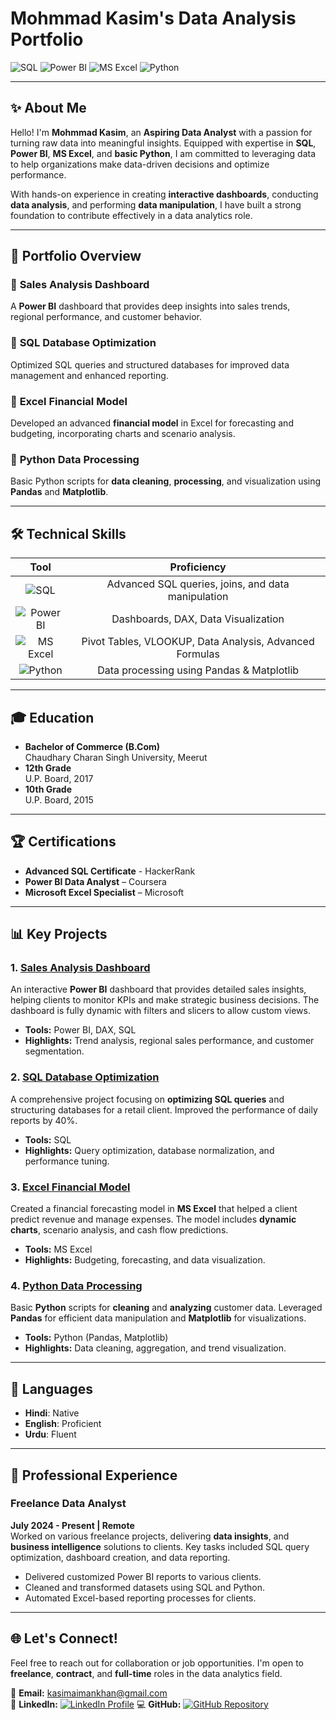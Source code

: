 # Mohmmad Kasim's Data Analysis Portfolio

![SQL](https://img.shields.io/badge/SQL-MySQL%20%7C%20PostgreSQL-4479A1?style=for-the-badge&logo=postgresql&logoColor=white)
![Power BI](https://img.shields.io/badge/Power_BI-F2C811?style=for-the-badge&logo=power-bi&logoColor=black)
![MS Excel](https://img.shields.io/badge/MS_Excel-217346?style=for-the-badge&logo=microsoft-excel&logoColor=white)
![Python](https://img.shields.io/badge/Python-3776AB?style=for-the-badge&logo=python&logoColor=FFD343)

---

## ✨ About Me

Hello! I'm **Mohmmad Kasim**, an **Aspiring Data Analyst** with a passion for turning raw data into meaningful insights. Equipped with expertise in **SQL**, **Power BI**, **MS Excel**, and **basic Python**, I am committed to leveraging data to help organizations make data-driven decisions and optimize performance.

With hands-on experience in creating **interactive dashboards**, conducting **data analysis**, and performing **data manipulation**, I have built a strong foundation to contribute effectively in a data analytics role.

---

## 📂 **Portfolio Overview**

### 🔹 **Sales Analysis Dashboard**
A **Power BI** dashboard that provides deep insights into sales trends, regional performance, and customer behavior.

### 🔹 **SQL Database Optimization**
Optimized SQL queries and structured databases for improved data management and enhanced reporting.

### 🔹 **Excel Financial Model**
Developed an advanced **financial model** in Excel for forecasting and budgeting, incorporating charts and scenario analysis.

### 🔹 **Python Data Processing**
Basic Python scripts for **data cleaning**, **processing**, and visualization using **Pandas** and **Matplotlib**.

---

## 🛠️ **Technical Skills**

| **Tool** | **Proficiency** |
| :---: | :---: |
| ![SQL](https://img.shields.io/badge/SQL-MySQL%20%7C%20PostgreSQL-4479A1?style=flat-square&logo=postgresql&logoColor=white) | Advanced SQL queries, joins, and data manipulation |
| ![Power BI](https://img.shields.io/badge/Power_BI-F2C811?style=flat-square&logo=power-bi&logoColor=black) | Dashboards, DAX, Data Visualization |
| ![MS Excel](https://img.shields.io/badge/MS_Excel-217346?style=flat-square&logo=microsoft-excel&logoColor=white) | Pivot Tables, VLOOKUP, Data Analysis, Advanced Formulas |
| ![Python](https://img.shields.io/badge/Python-3776AB?style=flat-square&logo=python&logoColor=FFD343) | Data processing using Pandas & Matplotlib |

---

## 🎓 **Education**

- **Bachelor of Commerce (B.Com)**  
  Chaudhary Charan Singh University, Meerut
- **12th Grade**  
  U.P. Board, 2017
- **10th Grade**  
  U.P. Board, 2015

---

## 🏆 **Certifications**

- **Advanced SQL Certificate** - HackerRank  
- **Power BI Data Analyst** – Coursera  
- **Microsoft Excel Specialist** – Microsoft  

---

## 📊 **Key Projects**

### 1. [Sales Analysis Dashboard](#)
An interactive **Power BI** dashboard that provides detailed sales insights, helping clients to monitor KPIs and make strategic business decisions. The dashboard is fully dynamic with filters and slicers to allow custom views.

- **Tools:** Power BI, DAX, SQL  
- **Highlights:** Trend analysis, regional sales performance, and customer segmentation.

### 2. [SQL Database Optimization](#)
A comprehensive project focusing on **optimizing SQL queries** and structuring databases for a retail client. Improved the performance of daily reports by 40%.

- **Tools:** SQL  
- **Highlights:** Query optimization, database normalization, and performance tuning.

### 3. [Excel Financial Model](#)
Created a financial forecasting model in **MS Excel** that helped a client predict revenue and manage expenses. The model includes **dynamic charts**, scenario analysis, and cash flow predictions.

- **Tools:** MS Excel  
- **Highlights:** Budgeting, forecasting, and data visualization.

### 4. [Python Data Processing](#)
Basic **Python** scripts for **cleaning** and **analyzing** customer data. Leveraged **Pandas** for efficient data manipulation and **Matplotlib** for visualizations.

- **Tools:** Python (Pandas, Matplotlib)  
- **Highlights:** Data cleaning, aggregation, and trend visualization.

---

## 🌟 **Languages**

- **Hindi**: Native  
- **English**: Proficient  
- **Urdu**: Fluent  

---

## 💼 **Professional Experience**

### **Freelance Data Analyst**  
**July 2024 - Present | Remote**  
Worked on various freelance projects, delivering **data insights**, and **business intelligence** solutions to clients. Key tasks included SQL query optimization, dashboard creation, and data reporting.

- Delivered customized Power BI reports to various clients.
- Cleaned and transformed datasets using SQL and Python.
- Automated Excel-based reporting processes for clients.

---

## 🌐 **Let's Connect!**

Feel free to reach out for collaboration or job opportunities. I'm open to **freelance**, **contract**, and **full-time** roles in the data analytics field.

📧 **Email:** kasimaimankhan@gmail.com  
🔗 **LinkedIn:**  [![LinkedIn Profile](https://img.shields.io/badge/LinkedIn-Profile-0077B5?style=for-the-badge&logo=linkedin&logoColor=white)](https://www.linkedin.com/in/qasim0khan)
💻 **GitHub:** [![GitHub Repository](https://img.shields.io/badge/GitHub-Repository-181717?style=for-the-badge&logo=github&logoColor=white)](https://github.com/qasim0khan?tab=repositories)
